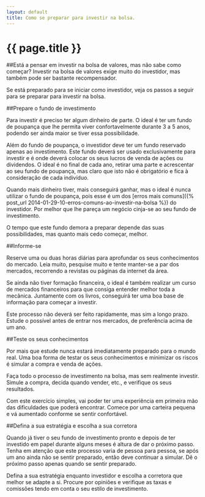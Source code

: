 ```yaml
---
layout: default
title: Como se preparar para investir na bolsa.
---
```


# {{ page.title }}

##Está a pensar em investir na bolsa de valores, mas não sabe como começar? Investir na bolsa de valores exige muito do investidor, mas também pode ser bastante recompensador.

Se está preparado para se iniciar como investidor, veja os passos a seguir para se preparar para investir na bolsa.

##Prepare o fundo de investimento

Para investir é preciso ter algum dinheiro de parte. O ideal é ter um fundo de poupança que lhe permita viver confortavelmente durante 3 a 5 anos, podendo ser ainda maior se tiver essa possibilidade.

Além do fundo de poupança, o investidor deve ter um fundo reservado apenas ao investimento. Este fundo deverá ser usado exclusivamente para investir e é onde deverá colocar os seus lucros de venda de ações ou dividendos. O ideal é no final de cada ano, retirar uma parte e acrescentar ao seu fundo de poupança, mas claro que isto não é obrigatório e fica à consideração de cada indivíduo.

Quando mais dinheiro tiver, mais conseguirá ganhar, mas o ideal é nunca utilizar o fundo de poupança, pois esse é um dos [erros mais comuns]({% post_url 2014-01-29-10-erros-comuns-ao-investir-na-bolsa %}) do investidor. Por melhor que lhe pareça um negócio cinja-se ao seu fundo de investimento.

O tempo que este fundo demora a preparar depende das suas possibilidades, mas quanto mais cedo começar, melhor.

##Informe-se

Reserve uma ou duas horas diárias para aprofundar os seus conhecimentos do mercado. Leia muito, pesquise muito e tente manter-se a par dos mercados, recorrendo a revistas ou páginas da internet da área.

Se ainda não tiver formação financeira, o ideal é também realizar um curso de mercados financeiros para que consiga entender melhor toda a mecânica. Juntamente com os livros, conseguirá ter uma boa base de informação para começar a investir.

Este processo não deverá ser feito rapidamente, mas sim a longo prazo. Estude o possível antes de entrar nos mercados, de preferência acima de um ano.

##Teste os seus conhecimentos

Por mais que estude nunca estará imediatamente preparado para o mundo real. Uma boa forma de testar os seus conhecimentos e minimizar os riscos é simular a compra e venda de ações.

Faça todo o processo de investimento na bolsa, mas sem realmente investir. Simule a compra, decida quando vender, etc., e verifique os seus resultados.

Com este exercício simples, vai poder ter uma experiência em primeira mão das dificuldades que poderá encontrar. Comece por uma carteira pequena e vá aumentado conforme se sentir confortável.

##Defina a sua estratégia e escolha a sua corretora

Quando já tiver o seu fundo de investimento pronto e depois de ter investido em papel durante alguns meses é altura de dar o próximo passo. Tenha em atenção que este processo varia de pessoa para pessoa, se após um ano ainda não se sentir preparado, então deve continuar a simular. Dê o próximo passo apenas quando se sentir preparado.

Defina a sua estratégia enquanto investidor e escolha a corretora que melhor se adapte a si. Procure por opiniões e verifique as taxas e comissões tendo em conta o seu estilo de investimento.
